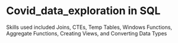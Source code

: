 # Covid_data_exploration in SQL

Skills used included Joins, CTEs, Temp Tables, Windows Functions, Aggregate Functions, Creating Views, and Converting Data Types
